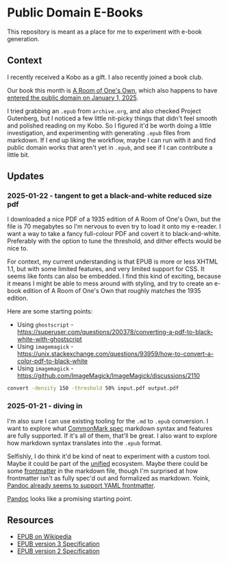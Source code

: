 # Public Domain E-Books

This repository is meant as a place for me to experiment with e-book generation.

## Context

I recently received a Kobo as a gift. I also recently joined a book club.

Our book this month is [A Room of One's Own](https://en.wikipedia.org/wiki/A_Room_of_One's_Own), which also happens to have [entered the public domain on January 1, 2025](https://web.law.duke.edu/cspd/publicdomainday/2025/).

I tried grabbing an `.epub` from `archive.org`, and also checked Project Gutenberg, but I noticed a few little nit-picky things that didn't feel smooth and polished reading on my Kobo. So I figured it'd be worth doing a little investigation, and experimenting with generating `.epub` files from markdown. If I end up liking the workflow, maybe I can run with it and find public domain works that aren't yet in `.epub`, and see if I can contribute a little bit.

## Updates

### 2025-01-22 - tangent to get a black-and-white reduced size pdf

I downloaded a nice PDF of a 1935 edition of A Room of One's Own, but the file is 70 megabytes so I'm nervous to even try to load it onto my e-reader. I want a way to take a fancy full-colour PDF and covert it to black-and-white. Preferably with the option to tune the threshold, and dither effects would be nice to.

For context, my current understanding is that EPUB is more or less XHTML 1.1, but with some limited features, and very limited support for CSS. It seems like fonts can also be embedded. I find this kind of exciting, because it means I might be able to mess around with styling, and try to create an e-book edition of A Room of One's Own that roughly matches the 1935 edition.

Here are some starting points:

- Using `ghostscript` - <https://superuser.com/questions/200378/converting-a-pdf-to-black-white-with-ghostscript>
- Using `imagemagick` - <https://unix.stackexchange.com/questions/93959/how-to-convert-a-color-pdf-to-black-white>
- Using `imagemagick` - <https://github.com/ImageMagick/ImageMagick/discussions/2110>

```bash
convert -density 150 -threshold 50% input.pdf output.pdf
```

### 2025-01-21 - diving in

I'm also sure I can use existing tooling for the `.md` to `.epub` conversion. I want to explore what [CommonMark spec](https://commonmark.org/) markdown syntax and features are fully supported. If it's all of them, that'll be great. I also want to explore how markdown syntax translates into the `.epub` format.

Selfishly, I do think it'd be kind of neat to experiment with a custom tool. Maybe it could be part of the [unified](https://unifiedjs.com/) ecosystem. Maybe there could be some [frontmatter](https://docs.github.com/en/contributing/writing-for-github-docs/using-yaml-frontmatter) in the markdown file, though I'm surprised at how frontmatter isn't as fully spec'd out and formalized as markdown. Yoink, [Pandoc already seems to support YAML frontmatter](https://pandoc.org/MANUAL.html#epubs).

[Pandoc](https://pandoc.org/installing.html) looks like a promising starting point.

## Resources

- [EPUB on Wikipedia](https://en.wikipedia.org/wiki/EPUB)
- [EPUB version 3 Specification](https://www.w3.org/TR/epub-33/)
- [EPUB version 2 Specification](https://www.w3.org/TR/epub-33/)
